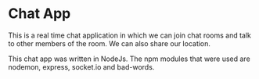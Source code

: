 # Chat App
This is a real time chat application in which we can join chat rooms and talk to other members of the room. We can also share our location. 

This chat app was written in NodeJs. The npm modules that were used are nodemon, express, socket.io and bad-words.
